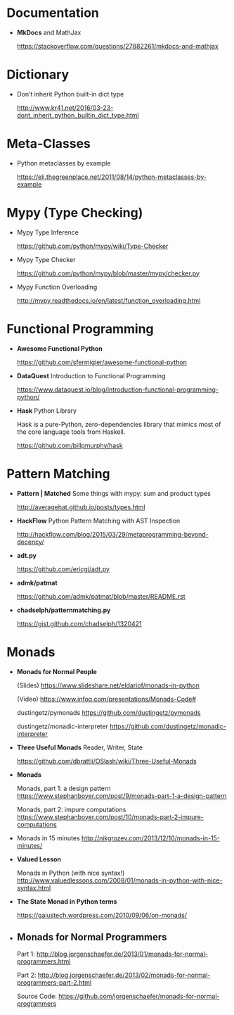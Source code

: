 # Documentation

* **MkDocs** and MathJax

  https://stackoverflow.com/questions/27882261/mkdocs-and-mathjax


# Dictionary

* Don’t inherit Python built-in dict type

  http://www.kr41.net/2016/03-23-dont_inherit_python_builtin_dict_type.html


# Meta-Classes

* Python metaclasses by example

  https://eli.thegreenplace.net/2011/08/14/python-metaclasses-by-example


# Mypy (Type Checking)

* Mypy Type Inference

  https://github.com/python/mypy/wiki/Type-Checker

* Mypy Type Checker

  https://github.com/python/mypy/blob/master/mypy/checker.py

* Mypy Function Overloading 

  http://mypy.readthedocs.io/en/latest/function_overloading.html


# Functional Programming

* **Awesome Functional Python**

  https://github.com/sfermigier/awesome-functional-python

* **DataQuest** Introduction to Functional Programming

  https://www.dataquest.io/blog/introduction-functional-programming-python/

* **Hask** Python Library

  Hask is a pure-Python, zero-dependencies library that mimics most of the core language tools from Haskell.
  
  https://github.com/billpmurphy/hask


# Pattern Matching

* **Pattern | Matched** Some things with mypy: sum and product types

  http://averagehat.github.io/posts/types.html

* **HackFlow** Python Pattern Matching with AST Inspection

  http://hackflow.com/blog/2015/03/29/metaprogramming-beyond-decency/

* **adt.py**

  https://github.com/ericgj/adt.py

* **admk/patmat**

  https://github.com/admk/patmat/blob/master/README.rst

* **chadselph/patternmatching.py**

  https://gist.github.com/chadselph/1320421


# Monads

* **Monads for Normal People**

  (Slides) https://www.slideshare.net/eldariof/monads-in-python

  (Video) https://www.infoq.com/presentations/Monads-Code#

  dustingetz/pymonads https://github.com/dustingetz/pymonads

  dustingetz/monadic-interpreter https://github.com/dustingetz/monadic-interpreter

* **Three Useful Monads** Reader, Writer, State

  https://github.com/dbrattli/OSlash/wiki/Three-Useful-Monads

* **Monads**

  Monads, part 1: a design pattern https://www.stephanboyer.com/post/9/monads-part-1-a-design-pattern

  Monads, part 2: impure computations https://www.stephanboyer.com/post/10/monads-part-2-impure-computations

* Monads in 15 minutes http://nikgrozev.com/2013/12/10/monads-in-15-minutes/

* **Valued Lesson**

  Monads in Python (with nice syntax!) http://www.valuedlessons.com/2008/01/monads-in-python-with-nice-syntax.html

* **The State Monad in Python terms**

  https://gaiustech.wordpress.com/2010/09/06/on-monads/

* ## Monads for Normal Programmers

  Part 1: http://blog.jorgenschaefer.de/2013/01/monads-for-normal-programmers.html
  
  Part 2: http://blog.jorgenschaefer.de/2013/02/monads-for-normal-programmers-part-2.html
  
  Source Code: https://github.com/jorgenschaefer/monads-for-normal-programmers
  



